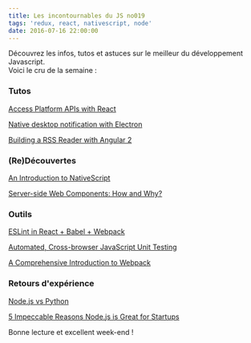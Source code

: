 ```yaml
---
title: Les incontournables du JS no019
tags: 'redux, react, nativescript, node'
date: 2016-07-16 22:00:00
---
```


Découvrez les infos, tutos et astuces sur le meilleur du développement Javascript.  
Voici le cru de la semaine :  


### Tutos

[Access Platform APIs with React](https://www.sitepoint.com/access-platform-apis-with-react-native-modules/)  

[Native desktop notification with Electron](http://ourcodeworld.com/articles/read/204/using-native-desktop-notification-with-electron-framework)  

[Building a RSS Reader with Angular 2](http://angular-craft.com/angular-2-by-example-building-a-rss-reader-with-angular-2-part-1/)  

### (Re)Découvertes

[An Introduction to NativeScript](http://code.tutsplus.com/articles/an-introduction-to-nativescript--cms-26771)  

[Server-side Web Components: How and Why?](https://scotch.io/tutorials/server-side-web-components-how-and-why)  

### Outils  

[ESLint in React + Babel + Webpack](https://medium.com/@tkssharma/eslint-in-react-babel-webpack-9cb1c4e86f4e)  

[Automated, Cross-browser JavaScript Unit Testing](https://philipwalton.com/articles/learning-how-to-set-up-automated-cross-browser-javascript-unit-testing/)  

[A Comprehensive Introduction to Webpack](http://www.theodo.fr/blog/2016/07/a-comprehensive-introduction-to-webpack-the-module-bundler/)  

### Retours d'expérience

[Node.js vs Python](https://www.agriya.com/blog/2016/07/13/nodejs-vs-python-where-to-use-and-where-not/)  

[5 Impeccable Reasons Node.js is Great for Startups](http://modernweb.com/2016/07/11/5-impeccable-reasons-node-js-great-startups/)  


Bonne lecture et excellent week-end !
